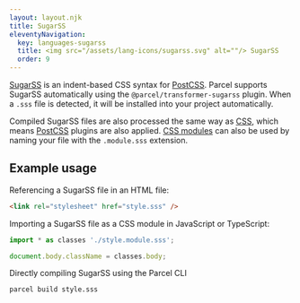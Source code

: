 ```yaml
---
layout: layout.njk
title: SugarSS
eleventyNavigation:
  key: languages-sugarss
  title: <img src="/assets/lang-icons/sugarss.svg" alt=""/> SugarSS
  order: 9
---
```


[SugarSS](https://github.com/postcss/sugarss) is an indent-based CSS syntax for [PostCSS](https://github.com/postcss/postcss). Parcel supports SugarSS automatically using the `@parcel/transformer-sugarss` plugin. When a `.sss` file is detected, it will be installed into your project automatically.

Compiled SugarSS files are also processed the same way as [CSS](/languages/css/), which means [PostCSS](/languages/css/#postcss) plugins are also applied. [CSS modules](/languages/css/#css-modules) can also be used by naming your file with the `.module.sss` extension.


## Example usage

Referencing a SugarSS file in an HTML file:

```html
<link rel="stylesheet" href="style.sss" />
```

Importing a SugarSS file as a CSS module in JavaScript or TypeScript:

```js
import * as classes './style.module.sss';

document.body.className = classes.body;
```

Directly compiling SugarSS using the Parcel CLI

```
parcel build style.sss
```

